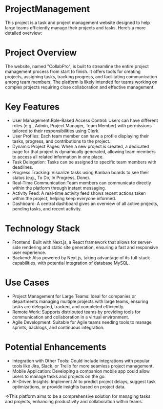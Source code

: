 # ProjectManagement
This project is a task and project management website designed to help large teams efficiently manage their projects and tasks. Here’s a more detailed overview:

# Project Overview
The website, named "CollabPro", is built to streamline the entire project management process from start to finish. It offers tools for creating projects, assigning tasks, tracking progress, and facilitating communication among team members. The platform is likely intended for teams working on complex projects requiring close collaboration and effective management.

# Key Features
- User Management:Role-Based Access Control: Users can have different roles (e.g., Admin, Project Manager, Team Member) with permissions tailored to their responsibilities using Clerk.
- User Profiles: Each team member can have a profile displaying their tasks, progress, and contributions to the project.
- Dynamic Project Pages: When a new project is created, a dedicated page for that project is dynamically generated, allowing team members to access all related information in one place.
- Task Delegation: Tasks can be assigned to specific team members with deadlines.
- Progress Tracking: Visualize tasks using Kanban boards to see their status (e.g., To Do, In Progress, Done).
- Real-Time Communication:Team members can communicate directly within the platform through instant messaging.
- Activity Feed: A real-time activity feed shows recent actions taken within the project, helping keep everyone informed.
- Dashboard: A central dashboard gives an overview of all active projects, pending tasks, and recent activity.

# Technology Stack
- Frontend: Built with Next.js, a React framework that allows for server-side rendering and static site generation, ensuring a fast and responsive user experience.
- Backend: Also powered by Next.js, taking advantage of its full-stack capabilities, with potential integration of database MySQL.

# Use Cases
- Project Management for Large Teams: Ideal for companies or departments managing multiple projects with large teams, ensuring tasks are delegated, tracked, and completed efficiently.
- Remote Work: Supports distributed teams by providing tools for communication and collaboration in a virtual environment.
- Agile Development: Suitable for Agile teams needing tools to manage sprints, backlogs, and continuous integration.

# Potential Enhancements
- Integration with Other Tools: Could include integrations with popular tools like Jira, Slack, or Trello for more seamless project management.
- Mobile Application: Developing a companion mobile app could allow users to manage tasks and projects on the go.
- AI-Driven Insights: Implement AI to predict project delays, suggest task optimizations, or provide insights based on project data.

=>This platform aims to be a comprehensive solution for managing tasks and projects, enhancing productivity and collaboration within teams.
